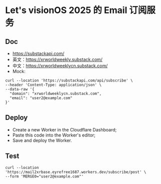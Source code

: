 # Let's visionOS 2025 的 Email 订阅服务

## Doc

- https://substackapi.com/
- 英文：https://xrworldweekly.substack.com/
- 中文：https://xrworldweeklycn.substack.com/
- Mock:

```
curl --location 'https://substackapi.com/api/subscribe' \
--header 'Content-Type: application/json' \
--data-raw '{
  "domain": "xrworldweeklycn.substack.com",
  "email": "user2@example.com"
}'
```

## Deploy

- Create a new Worker in the Cloudflare Dashboard;
- Paste this code into the Worker's editor;
- Save and deploy the Worker.

## Test

```
curl --location 'https://mail2xrbase.eyrefree1687.workers.dev/subscribe/post' \
--form 'MERGE0="user2@example.com"'
```